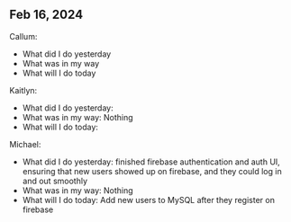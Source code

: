 ## Feb 16, 2024
Callum:
- What did I do yesterday
- What was in my way
- What will I do today

Kaitlyn:
- What did I do yesterday: 
- What was in my way: Nothing
- What will I do today:  

Michael:
- What did I do yesterday: finished firebase authentication and auth UI, ensuring that new users showed up on firebase, and they could log in and out smoothly
- What was in my way: Nothing
- What will I do today: Add new users to MySQL after they register on firebase
